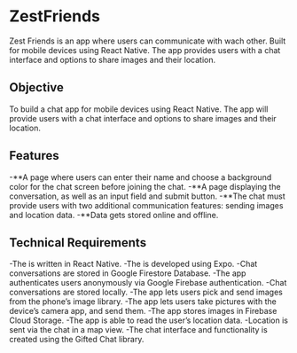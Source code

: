 # ZestFriends

Zest Friends is an app where users can communicate with wach other. Built for mobile devices using React Native. The app provides users with a chat interface and options to share images and their location.


## Objective
To build a chat app for mobile devices using React Native. The app will provide users with a chat interface and options to share images and their location.

## Features
-**A page where users can enter their name and choose a background color for the chat screen before joining the chat. 
-**A page displaying the conversation, as well as an input field and submit button. 
-**The chat must provide users with two additional communication features: sending images and location data. 
-**Data gets stored online and offline.

## Technical Requirements
-The is written in React Native. 
-The is developed using Expo. 
-Chat conversations are stored in Google Firestore Database. 
-The app authenticates users anonymously via Google Firebase authentication. 
-Chat conversations are stored locally. 
-The app lets users pick and send images from the phone’s image library. 
-The app lets users take pictures with the device’s camera app, and send them. 
-The app stores images in Firebase Cloud Storage. 
-The app is able to read the user’s location data.
-Location is sent via the chat in a map view. 
-The chat interface and functionality is created using the Gifted Chat library. 
